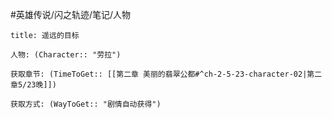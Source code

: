#英雄传说/闪之轨迹/笔记/人物
```ad-note
title: 遥远的目标

人物: (Character:: "劳拉")

获取章节: (TimeToGet:: [[第二章 美丽的翡翠公都#^ch-2-5-23-character-02|第二章5/23晚]])

获取方式: (WayToGet:: "剧情自动获得")

```
